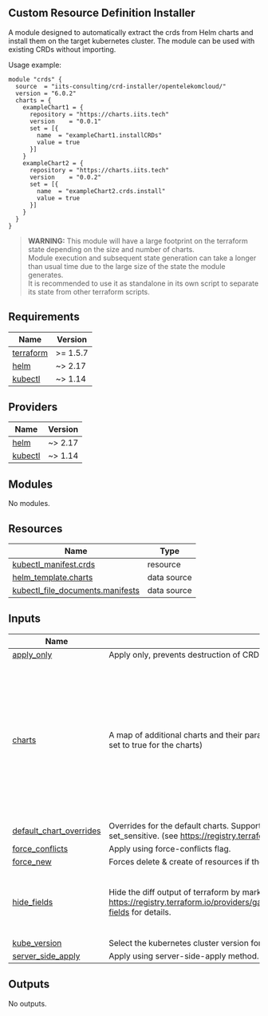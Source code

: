 ## Custom Resource Definition Installer

A module designed to automatically extract the crds from Helm charts and install them on the target kubernetes cluster. The module can be used with existing CRDs without importing.

Usage example:

```hcl
module "crds" {
  source  = "iits-consulting/crd-installer/opentelekomcloud/"
  version = "6.0.2"
  charts = {
    exampleChart1 = {
      repository = "https://charts.iits.tech"
      version    = "0.0.1"
      set = [{
        name  = "exampleChart1.installCRDs"
        value = true
      }]
    }
    exampleChart2 = {
      repository = "https://charts.iits.tech"
      version    = "0.0.2"
      set = [{
        name  = "exampleChart2.crds.install"
        value = true
      }]
    }
  }
}
```

> **WARNING:** This module will have a large footprint on the terraform state depending on the size and number of charts.  
> Module execution and subsequent state generation can take a longer than usual time due to the large size of the state the module generates.  
> It is recommended to use it as standalone in its own script to separate its state from other terraform scripts.

<!-- BEGIN_TF_DOCS -->
## Requirements

| Name | Version |
|------|---------|
| <a name="requirement_terraform"></a> [terraform](#requirement\_terraform) | >= 1.5.7 |
| <a name="requirement_helm"></a> [helm](#requirement\_helm) | ~> 2.17 |
| <a name="requirement_kubectl"></a> [kubectl](#requirement\_kubectl) | ~> 1.14 |

## Providers

| Name | Version |
|------|---------|
| <a name="provider_helm"></a> [helm](#provider\_helm) | ~> 2.17 |
| <a name="provider_kubectl"></a> [kubectl](#provider\_kubectl) | ~> 1.14 |

## Modules

No modules.

## Resources

| Name | Type |
|------|------|
| [kubectl_manifest.crds](https://registry.terraform.io/providers/gavinbunney/kubectl/latest/docs/resources/manifest) | resource |
| [helm_template.charts](https://registry.terraform.io/providers/hashicorp/helm/latest/docs/data-sources/template) | data source |
| [kubectl_file_documents.manifests](https://registry.terraform.io/providers/gavinbunney/kubectl/latest/docs/data-sources/file_documents) | data source |

## Inputs

| Name | Description | Type | Default | Required |
|------|-------------|------|---------|:--------:|
| <a name="input_apply_only"></a> [apply\_only](#input\_apply\_only) | Apply only, prevents destruction of CRDs. | `bool` | `true` | no |
| <a name="input_charts"></a> [charts](#input\_charts) | A map of additional charts and their parameters to extract CRDs from. (Please ensure that the CRD flags are set to true for the charts) | <pre>map(object({<br/>    repository = string<br/>    version    = string<br/>    enabled    = optional(bool, true)<br/>    values     = optional(list(string), [""])<br/>    set = optional(list(object({<br/>      name  = string<br/>      value = string<br/>    })), [])<br/>    set_sensitive = optional(list(object({<br/>      name  = string<br/>      value = string<br/>    })), [])<br/>  }))</pre> | `{}` | no |
| <a name="input_default_chart_overrides"></a> [default\_chart\_overrides](#input\_default\_chart\_overrides) | Overrides for the default charts. Supported parameters are: repository, version, enabled, values, set and set\_sensitive. (see https://registry.terraform.io/providers/hashicorp/helm/latest/docs/data-sources/template) | `map(any)` | `{}` | no |
| <a name="input_force_conflicts"></a> [force\_conflicts](#input\_force\_conflicts) | Apply using force-conflicts flag. | `bool` | `true` | no |
| <a name="input_force_new"></a> [force\_new](#input\_force\_new) | Forces delete & create of resources if the CRD manifest changes. | `bool` | `false` | no |
| <a name="input_hide_fields"></a> [hide\_fields](#input\_hide\_fields) | Hide the diff output of terraform by marking it as sensitive. Useful for less cluttered terraform output. See https://registry.terraform.io/providers/gavinbunney/kubectl/latest/docs/resources/kubectl_manifest#sensitive-fields for details. | `list(string)` | <pre>[<br/>  "apiVersion",<br/>  "kind",<br/>  "metadata",<br/>  "spec"<br/>]</pre> | no |
| <a name="input_kube_version"></a> [kube\_version](#input\_kube\_version) | Select the kubernetes cluster version for charts that require version validation. | `string` | `"1.29.2"` | no |
| <a name="input_server_side_apply"></a> [server\_side\_apply](#input\_server\_side\_apply) | Apply using server-side-apply method. | `bool` | `true` | no |

## Outputs

No outputs.
<!-- END_TF_DOCS -->

